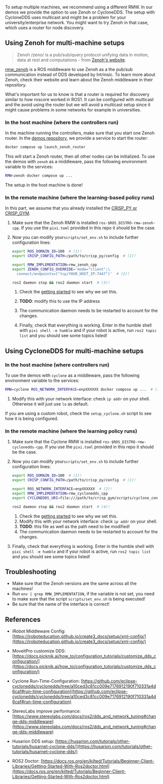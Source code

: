 To setup multiple machines, we recommend using a different RMW. 
In our demos we provide the option to use Zenoh or CycloneDDS.
The setup with CycloneDDS uses multicast and might be a problem for your university/enterprise network.
You might want to try Zenoh in that case, which uses a router for node discovery.

## Using Zenoh for multi-machine setups

> Zenoh /zeno/ is a pub/sub/query protocol unifying data in motion, data at rest and computations - from [Zenoh's website](https://zenoh.io/).

[rmw_zenoh](https://github.com/ros2/rmw_zenoh) is a ROS middleware to use Zenoh as a the pub/sub communication instead of DDS developed by Intrinsic.
To learn more about Zenoh, check their website and learn about the Zenoh middleware in their repository.

What's important for us to know is that a router is required for discovery similar to how roscore worked in ROS1.
It can be configured with multicast and the avoid using the router but we will avoid a multicast setup since it might cause problems in some networks for example in universities.

### In the host machine (where the controllers run)

In the machine running the controllers, make sure that you start one Zenoh router.
In the [demos repository](https://github.com/utiasDSL/crisp_controllers_demos), we provide a service to start the router:
```bash
docker compose up launch_zenoh_router
```

This will start a Zenoh router, then all other nodes can be initialized.
To use the demos with `zenoh` as a middleware, pass the following environment variable to the services:
```bash
RMW=zenoh docker compose up ...
```
The setup in the host machine is done!

### In the remote machine (where the learning-based policy runs)

In this part, we assume that you already installed the [CRISP_PY or CRISP_GYM](../getting_started.md#4-getting-started-with-crisp_gym).

1. Make sure that the Zenoh RMW is installed `ros-$ROS_DISTRO-rmw-zenoh-cpp`. If you use the `pixi.toml` provided 
    in this repo it should be the case.

2. Now you can modify your`scripts/set_env.sh` to include further configuration lines: 
    ```bash hl_lines="4-8" title="scripts/set_env.sh"
    export ROS_DOMAIN_ID=100  # (1)! 
    export CRISP_CONFIG_PATH=/path/to/crisp_py/config  # (1)!

    export RMW_IMPLEMENTATION=rmw_zenoh_cpp
    export ZENOH_CONFIG_OVERRIDE='mode="client";\
      connect/endpoints=["tcp/YOUR_HOST_IP:7447"]'  # (2)!

    ros2 daemon stop && ros2 daemon start  # (3)!
    ```

    1. Check the [getting started](../getting_started.md) to see why we set this.
    2. __TODO__: modify this to use the IP address 
    3. The communication daemon needs to be restarted to account for the changes.

    3. Finally, check that everything is working. 
    Enter in the humble shell with `pixi shell -e humble` and if your robot is active, run `ros2 topic list` and you should see some topics listed!

## Using CycloneDDS for multi-machine setups

### In the host machine (where controllers run)

To use the demos with `cyclone` as a middleware, pass the following environment variable to the services:
```bash
RMW=cyclone ROS_NETWORK_INTERFACE=enpXXXXXX docker compose up ...  # (1)!
```

1. Modify this with your network interface: check `ip addr` on your shell. Otherwise it will just use `lo` as default.

If you are using a custom robot, check the `setup_cyclone.sh` script to see how it is being configured.

### In the remote machine (where the learning policy runs)

1. Make sure that the Cyclone RMW is installed `ros-$ROS_DISTRO-rmw-cyclonedds-cpp`. If you use the `pixi.toml` provided
    in this repo it should be the case.


2. Now you can modify your`scripts/set_env.sh` to include further configuration lines: 
    ```bash hl_lines="4-8" title="scripts/set_env.sh"
    export ROS_DOMAIN_ID=100  # (1)! 
    export CRISP_CONFIG_PATH=/path/to/crisp_py/config  # (1)!

    export ROS_NETWORK_INTERFACE=enpXXXXXX  # (2)!
    export RMW_IMPLEMENTATION=rmw_cyclonedds_cpp
    export CYCLONEDDS_URI=file:///path/to/crisp_gym/scripts/cyclone_config.xml  # (3)!

    ros2 daemon stop && ros2 daemon start  # (4)!
    ```

    1. Check the [getting started](../getting_started.md) to see why we set this.
    2. Modify this with your network interface: check `ip addr` on your shell.
    3. __TODO__: this file as well as the path need to be modified!
    4. The communication daemon needs to be restarted to account for the changes.

3. Finally, check that everything is working. 
Enter in the humble shell with `pixi shell -e humble` and if your robot is active, run `ros2 topic list` and you should see some topics listed!

## Troubleshooting

- Make sure that the Zenoh versions are the same across all the machines!
- Run `env | grep RMW_IMPLEMENTATION`, if the variable is not set, you need to make sure that the script `scripts/set_env.sh` is being executed!
- Be sure that the name of the interface is correct!

## References

- iRobot Middleware Config: [https://iroboteducation.github.io/create3_docs/setup/xml-config/](https://iroboteducation.github.io/create3_docs/setup/xml-config/)
- MoveitPro customize DDS: [https://docs.picknik.ai/how_to/configuration_tutorials/customize_dds_configuration/](https://docs.picknik.ai/how_to/configuration_tutorials/customize_dds_configuration/)

- Cyclone Run-Time-Configuration: [https://github.com/eclipse-cyclonedds/cyclonedds/tree/a10ced3c81cc009e7176912190f710331a4d6caf#run-time-configuration](https://github.com/eclipse-cyclonedds/cyclonedds/tree/a10ced3c81cc009e7176912190f710331a4d6caf#run-time-configuration)
- StereoLabs improve performance: [https://www.stereolabs.com/docs/ros2/dds_and_network_tuning#change-dds-middleware](https://www.stereolabs.com/docs/ros2/dds_and_network_tuning#change-dds-middleware)
- Husarion DDS setup: [https://husarion.com/tutorials/other-tutorials/husarnet-cyclone-dds/](https://husarion.com/tutorials/other-tutorials/husarnet-cyclone-dds/)

- ROS2 Doctor: [https://docs.ros.org/en/kilted/Tutorials/Beginner-Client-Libraries/Getting-Started-With-Ros2doctor.html](https://docs.ros.org/en/kilted/Tutorials/Beginner-Client-Libraries/Getting-Started-With-Ros2doctor.html)
